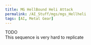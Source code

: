 ```yaml
---
title: MG HellBound Heli Attack
permalink: /AI_Stuff/mgs/mgs_Hellheli
tags: [AI, Metal Gear]
---
```


TODO<br>This sequence is very hard to replicate